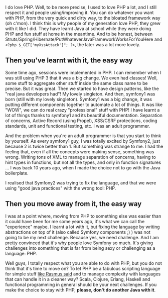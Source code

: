 <!-- 
.. title: PHP: you love it or you leave it
.. slug: php-you-love-it-or-you-leave-it
.. date: 2013-10-07 20:39:20+02:00
.. tags: php
.. category: 
.. link: 
.. description: 
.. type: text
-->

I do love PHP. Well, to be more precise, I used to love PHP a lot, and I still respect it and people using/improving it. You can do whatever you want with PHP, from the very quick and dirty way, to the bloated framework way (oh c'mon).<!-- TEASER_END -->
I think this is why people of my generation love PHP, they grew with it like I did. They have learnt Java at school while they were doing PHP and fun stuff at home in the meantime. And to be honest, between Struts/Spring/Hibernate/PutWhateverJavaFrameworkWorksForYouHere and `<?php $_GET['myXssAttack']"; ?>`, the later was a lot more lovely.

## Then you've learnt with it, the easy way

Some time ago, sessions were implemented in PHP. I can remember when I was still using PHP 3 that it was a big change. We even had classes! Well, some stuff to aggregate other stuff inside the same class name to be precise. But it was great.
Then we started to have design patterns, like the "real java developers had"! My lovely singleton. And then, symfony1 was born (still with my lovely singleton). Symfony1 was a big change, it was putting different components together to automate a lot of things. It was like "WOW", we can do real crazy "professional" stuff with PHP! I have learnt a lot of things thanks to symfony1 and its beautiful documentation. Separation of concerns, Active Record (using Propel), XSS/CSRF protections, coding standards, unit and functional testing, etc. I was an adult programmer.

And the problem when you're an adult programmer is that you start to think by yourself. As every symfony1 guy, I was totally excited by Symfony2, just because 2 is twice better than 1. But something was strange to me. I had the feeling that, even if all the concepts were making sense, something was wrong. Writing tons of XML to manage separation of concerns, having to hint types in functions, but not all the types, and only in function signatures ... I was back 10 years ago, when I made the choice not to go with the Java boilerplate.

I realised that Symfony2 was trying to fix the language, and that we were using "good java practices" with the wrong tool: PHP.

## Then you move away from it, the easy way

I was at a point where, moving from PHP to something else was easier than it could have been for me some years ago, it's what we can call the "experience" maybe. I learnt a lot with it, but fixing the language by writing abstractions on top of it (also called Symfony components ;) ) was not going to be my next challenge. Because yes, we need challenge. And I am pretty convinced that it's why people love Symfony so much. It's giving challenges into something that is far from being sexy or challenging as a language: PHP.

Well guys, I totally respect what you are able to do with PHP, but you do not think that it's time to move on? To let PHP be a fabulous scripting language for simple stuff [like Rasmus said](http://toys.lerdorf.com/archives/38-The-no-framework-PHP-MVC-framework.html) and to manage complexity with languages that can handle it in a cleaner way? Scala, Clojure, Erlang, Haskell and functional programming in general should be your next challenges. If you make the choice to stay with PHP, __please, don't do another Java with it__.
